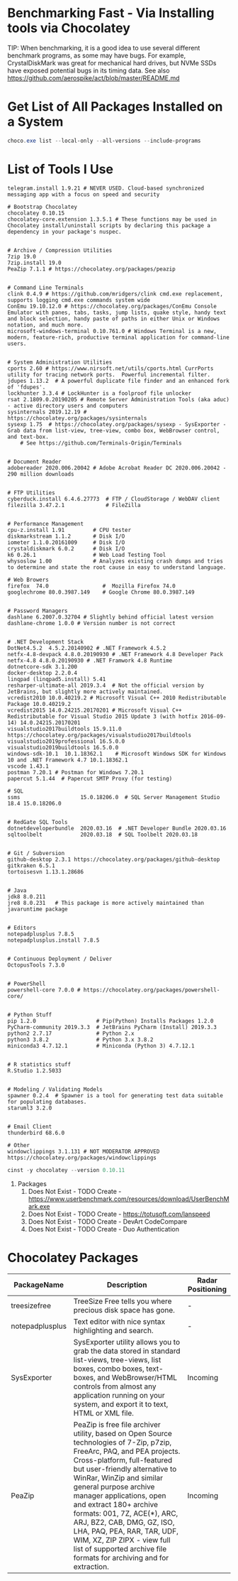 # Benchmarking Fast - Via Installing tools via Chocolatey

TIP: When benchmarking, it is a good idea to use several different benchmark programs, as some may have bugs. For example, CrystalDiskMark was great for mechanical hard drives, but NVMe SSDs have exposed potential bugs in its timing data. See also https://github.com/aerospike/act/blob/master/README.md

# Get List of All Packages Installed on a System

```powershell
choco.exe list --local-only --all-versions --include-programs
```


# List of Tools I Use

    telegram.install 1.9.21 # NEVER USED. Cloud-based synchronized messaging app with a focus on speed and security
    
    # Bootstrap Chocolatey
    chocolatey 0.10.15
    chocolatey-core.extension 1.3.5.1 # These functions may be used in Chocolatey install/uninstall scripts by declaring this package a dependency in your package's nuspec.
    
    
    # Archive / Compression Utilities
    7zip 19.0
    7zip.install 19.0
    PeaZip 7.1.1 # https://chocolatey.org/packages/peazip
    
    
    # Command Line Terminals
    clink 0.4.9 # https://github.com/mridgers/clink cmd.exe replacement, supports logging cmd.exe commands system wide
    ConEmu 19.10.12.0 # https://chocolatey.org/packages/ConEmu Console Emulator with panes, tabs, tasks, jump lists, quake style, handy text and block selection, handy paste of paths in either Unix or Windows notation, and much more.
    microsoft-windows-terminal 0.10.761.0 # Windows Terminal is a new, modern, feature-rich, productive terminal application for command-line users. 
    
    
    # System Administration Utilities
    cports 2.60 # https://www.nirsoft.net/utils/cports.html CurrPorts utility for tracing network ports.  Powerful incremental filter.
    jdupes 1.13.2  # A powerful duplicate file finder and an enhanced fork of 'fdupes'.
    lockhunter 3.3.4 # LockHunter is a foolproof file unlocker
    rsat 2.1809.0.20190205 # Remote Server Administration Tools (aka aduc) - active directory users and computers
    sysinternals 2019.12.19 #  https://chocolatey.org/packages/sysinternals
    sysexp 1.75  # https://chocolatey.org/packages/sysexp - SysExporter - Grab data from list-view, tree-view, combo box, WebBrowser control, and text-box.       
        # See https://github.com/Terminals-Origin/Terminals
        
        
    # Document Reader
    adobereader 2020.006.20042 # Adobe Acrobat Reader DC 2020.006.20042 - 290 million downloads


    # FTP Utilities
    cyberduck.install 6.4.6.27773  # FTP / CloudStorage / WebDAV client
    filezilla 3.47.2.1             # FileZilla
    
    
    # Performance Management
    cpu-z.install 1.91         # CPU tester
    diskmarkstream 1.1.2       # Disk I/O
    iometer 1.1.0.20161009     # Disk I/O
    crystaldiskmark 6.0.2      # Disk I/O
    k6 0.26.1                  # Web Load Testing Tool
    whysoslow 1.00             # Analyzes existing crash dumps and tries to determine and state the root cause in easy to understand language.
 
    # Web Browers
    firefox  74.0                 #  Mozilla Firefox 74.0
    googlechrome 80.0.3987.149    # Google Chrome 80.0.3987.149
    
    
    # Password Managers
    dashlane 6.2007.0.32704 # Slightly behind official latest version
    dashlane-chrome 1.0.0 # Version number is not correct


    # .NET Development Stack
    DotNet4.5.2  4.5.2.20140902 # .NET Framework 4.5.2
    netfx-4.8-devpack 4.8.0.20190930 # .NET Framework 4.8 Developer Pack
    netfx-4.8 4.8.0.20190930 # .NET Framwork 4.8 Runtime
    dotnetcore-sdk 3.1.200
    docker-desktop 2.2.0.4
    linqpad (linqpad5.install) 5.41
    resharper-ultimate-all 2019.3.4  # Not the official version by JetBrains, but slightly more actively maintained.
    vcredist2010 10.0.40219.2 # Microsoft Visual C++ 2010 Redistributable Package 10.0.40219.2
    vcredist2015 14.0.24215.20170201 # Microsoft Visual C++ Redistributable for Visual Studio 2015 Update 3 (with hotfix 2016-09-14) 14.0.24215.20170201
    visualstudio2017buildtools 15.9.11.0 https://chocolatey.org/packages/visualstudio2017buildtools
    visualstudio2019professional 16.5.0.0
    visualstudio2019buildtools 16.5.0.0
    windows-sdk-10.1  10.1.18362.1    # Microsoft Windows SDK for Windows 10 and .NET Framework 4.7 10.1.18362.1
    vscode 1.43.1   
    postman 7.20.1 # Postman for Windows 7.20.1
    papercut 5.1.44  # Papercut SMTP Proxy (for testing)
    
    # SQL 
    ssms                   15.0.18206.0  # SQL Server Management Studio 18.4 15.0.18206.0


    # RedGate SQL Tools
    dotnetdeveloperbundle  2020.03.16  # .NET Developer Bundle 2020.03.16
    sqltoolbelt            2020.03.18  # SQL Toolbelt 2020.03.18
    
    
    # Git / Subversion
    github-desktop 2.3.1 https://chocolatey.org/packages/github-desktop
    gitkraken 6.5.1
    tortoisesvn 1.13.1.28686
    
    
    # Java 
    jdk8 8.0.211
    jre8 8.0.231   # This package is more actively maintained than javaruntime package


    # Editors
    notepadplusplus 7.8.5
    notepadplusplus.install 7.8.5
 
 
    # Continuous Deployment / Deliver
    OctopusTools 7.3.0

    
    # PowerShell
    powershell-core 7.0.0 # https://chocolatey.org/packages/powershell-core/
    
    
    # Python Stuff
    pip 1.2.0                   # Pip(Python) Installs Packages 1.2.0
    PyCharm-community 2019.3.3  # JetBrains PyCharm (Install) 2019.3.3
    python2 2.7.17              # Python 2.x
    python3 3.8.2               # Python 3.x 3.8.2
    miniconda3 4.7.12.1         # Miniconda (Python 3) 4.7.12.1
    
    
    # R statistics stuff
    R.Studio 1.2.5033
    

    # Modeling / Validating Models
    spawner 0.2.4  # Spawner is a tool for generating test data suitable for populating databases.
    staruml3 3.2.0
    
    
    # Email Client
    thunderbird 68.6.0

    # Other
    windowclippings 3.1.131 # NOT MODERATOR APPROVED https://chocolatey.org/packages/windowclippings

```powershell
cinst -y chocolatey --version 0.10.11
```


1. Packages
   1. Does Not Exist - TODO Create - https://www.userbenchmark.com/resources/download/UserBenchMark.exe
   2. Does Not Exist - TODO Create - https://totusoft.com/lanspeed
   3. Does Not Exist - TODO Create - DevArt CodeCompare
   4. Does Not Exist - TODO Create - Duo Authentication
   
# Chocolatey Packages
| PackageName | Description | Radar Positioning |
| ----------- | ----------- | ----------------- |
| treesizefree | TreeSize Free tells you where precious disk space has gone. | - |
| notepadplusplus | Text editor with nice syntax highlighting and search. | - |
| SysExporter | SysExporter utility allows you to grab the data stored in standard list-views, tree-views, list boxes, combo boxes, text-boxes, and WebBrowser/HTML controls from almost any application running on your system, and export it to text, HTML or XML file. | Incoming |
| PeaZip | PeaZip is free file archiver utility, based on Open Source technologies of 7-Zip, p7zip, FreeArc, PAQ, and PEA projects.<br/>Cross-platform, full-featured but user-friendly alternative to WinRar, WinZip and similar general purpose archive manager applications, open and extract 180+ archive formats: 001, 7Z, ACE(\*), ARC, ARJ, BZ2, CAB, DMG, GZ, ISO, LHA, PAQ, PEA, RAR, TAR, UDF, WIM, XZ, ZIP ZIPX - view full list of supported archive file formats for archiving and for extraction. | Incoming |
